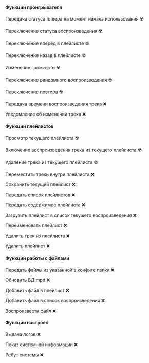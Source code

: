 #### Функции проигрывателя

Передача статуса плеера на момент начала использования :radioactive:

Переключение статуса воспроизведения :radioactive:

Переключение вперед в плейлисте :radioactive:

Переключение назад в плейлисте :radioactive:

Изменение громкости :radioactive:

Переключение рандомного воспроизведения :radioactive:

Переключение повтора :radioactive:

Передача времени воспроизведения трека :x:

Уведомление об изменении трека :x:

#### Функции плейлистов

Просмотр текущего плейлиста :radioactive:

Включение воспроизведения трека из текущего плейлиста :radioactive:

Удаление трека из текущего плейлиста :radioactive:

Переместить треки внутри плейлиста :x:

Сохранить текущий плейлист :x:

Передать список плейлистов :x:

Передать содержимое плейлиста :x:

Загрузить плейлист в список текущего воспроизведения :x:

Переименовать плейлист :x:

Удалить трек из плейлиста :x:

Удалить плейлист :x:

#### Функции работы с файлами

Передать файлы из указанной в конфиге папки :x:

Обновить БД mpd :x:

Добавить файл в плейлист :x:

Добавить файл в список воспроизведения :x:

Воспроизвести файл :x:

#### Функции настроек

Выдача логов :x:

Показ системной информации :x:

Ребут системы :x:
